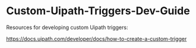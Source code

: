 # Custom-Uipath-Triggers-Dev-Guide
Resources for developing custom Uipath triggers:

https://docs.uipath.com/developer/docs/how-to-create-a-custom-trigger
